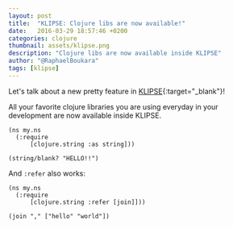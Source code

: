 ```yaml
---
layout: post
title:  "KLIPSE: Clojure libs are now available!"
date:   2016-03-29 18:57:46 +0200
categories: clojure
thumbnail: assets/klipse.png
description: "Clojure libs are now available inside KLIPSE"
author: "@RaphaelBoukara"
tags: [klipse]
---
```


Let's talk about a new pretty feature in [KLIPSE][app-url]{:target="_blank"}!

All your favorite clojure libraries you are using everyday in your development are now available inside KLIPSE.

~~~klipse
(ns my.ns
  (:require 
      [clojure.string :as string]))

(string/blank? "HELLO!!")
~~~

And `:refer` also works:

~~~klipse
(ns my.ns
  (:require 
      [clojure.string :refer [join]]))

(join "," ["hello" "world"])
~~~

[app-url]: http://app.klipse.tech
